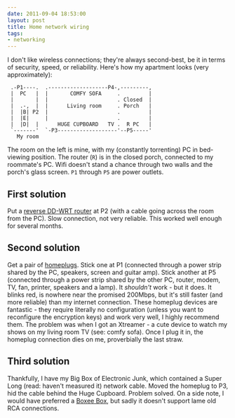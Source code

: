 ```yaml
---
date: 2011-09-04 18:53:00
layout: post
title: Home network wiring
tags:
- networking
---
```


I don't like wireless connections; they're always second-best, be it in terms
of security, speed, or reliability. Here's how my apartment looks (very
approximately):

     .-P1----.  .-------------------P4-,---------,
     |  PC   |  |       COMFY SOFA     .         |
     |       |  |                      . Closed  |
     |  .-,  |  |      Living room     . Porch   |
     |  |B| P2  |                      .         |
     |  |E|     |                      .         |
     |  |D|  |      HUGE CUPBOARD   TV .  R PC   |
     `-------'  `-P3-------------------'--P5-----'
       My room

The room on the left is mine, with my (constantly torrenting) PC in bed-viewing
position. The router (`R`) is in the closed porch, connected to my roommate's
PC. Wifi doesn't stand a chance through two walls and the porch's glass screen.
`P1` through `P5` are power outlets.

## First solution

Put a [reverse DD-WRT
router](http://blog.lutzky.net/2010/11/dd-wrt-awesomeness.html) at P2 (with a
cable going across the room from the PC). Slow connection, not very reliable.
This worked well enough for several months.

## Second solution

Get a pair of [homeplugs](http://www.aztech.com/sg/homeplug_hl110e.html). Stick
one at P1 (connected through a power strip shared by the PC, speakers, screen
and guitar amp). Stick another at P5 (connected through a power strip shared by
the other PC, router, modem, TV, fan, printer, speakers and a lamp). It
_shouldn't_ work - but it does. It blinks red, is nowhere near the promised
200Mbps, but it's still faster (and more reliable) than my internet connection.
These homeplug devices are fantastic - they require literally no configuration
(unless you want to reconfigure the encryption keys) and work very well, I
highly recommend them.  The problem was when I got an Xtreamer - a cute device
to watch my shows on my living room TV (see: comfy sofa). Once I plug it in,
the homeplug connection dies on me, proverbially the last straw.

## Third solution

Thankfully, I have my Big Box of Electronic Junk, which contained a Super Long
(read: haven't measured it) network cable. Moved the homeplug to P3, hid the
cable behind the Huge Cupboard. Problem solved.  On a side note, I would have
preferred a [Boxee Box](http://boxee.tv), but sadly it doesn't support lame old
RCA connections.
